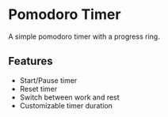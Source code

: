 # Pomodoro Timer

A simple pomodoro timer with a progress ring.

## Features

-   Start/Pause timer
-   Reset timer
-   Switch between work and rest
-   Customizable timer duration
